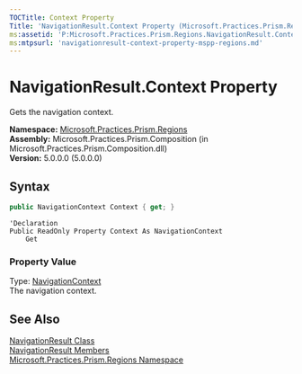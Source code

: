 ```yaml
---
TOCTitle: Context Property
Title: 'NavigationResult.Context Property (Microsoft.Practices.Prism.Regions)'
ms:assetid: 'P:Microsoft.Practices.Prism.Regions.NavigationResult.Context'
ms:mtpsurl: 'navigationresult-context-property-mspp-regions.md'
---
```


# NavigationResult.Context Property

Gets the navigation context.

**Namespace:** [Microsoft.Practices.Prism.Regions](/patterns-practices/reference/mspp-regions-namespace)  
**Assembly:** Microsoft.Practices.Prism.Composition (in Microsoft.Practices.Prism.Composition.dll)  
**Version:** 5.0.0.0 (5.0.0.0)

## Syntax

```C#
public NavigationContext Context { get; }
```

```VB
'Declaration
Public ReadOnly Property Context As NavigationContext
	Get
```

### Property Value

Type: [NavigationContext](/patterns-practices/reference/navigationcontext-class-mspp-regions)  
The navigation context.

## See Also

[NavigationResult Class](/patterns-practices/reference/navigationresult-class-mspp-regions)  
[NavigationResult Members](/patterns-practices/reference/navigationresult-members-mspp-regions)  
[Microsoft.Practices.Prism.Regions Namespace](/patterns-practices/reference/mspp-regions-namespace)  